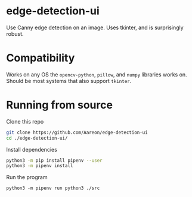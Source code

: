 # edge-detection-ui
Use Canny edge detection on an image. Uses tkinter, and is surprisingly robust.

# Compatibility
Works on any OS the `opencv-python`, `pillow`, and `numpy` libraries works on. Should be most systems that also support `tkinter`.

# Running from source

Clone this repo
```sh
git clone https://github.com/Aareon/edge-detection-ui
cd ./edge-detection-ui/
```

Install dependencies
```sh
python3 -m pip install pipenv --user
python3 -m pipenv install
```

Run the program
```
python3 -m pipenv run python3 ./src
```
